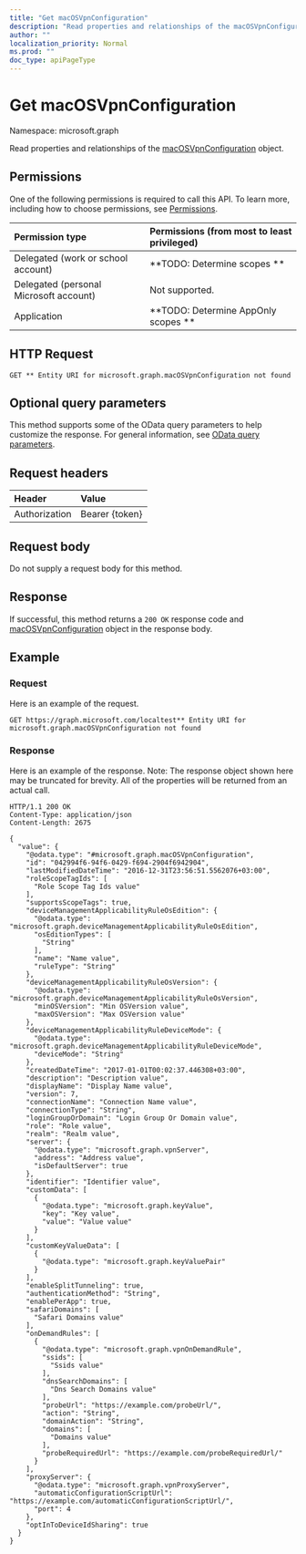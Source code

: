 ```yaml
---
title: "Get macOSVpnConfiguration"
description: "Read properties and relationships of the macOSVpnConfiguration object."
author: ""
localization_priority: Normal
ms.prod: ""
doc_type: apiPageType
---
```


# Get macOSVpnConfiguration

Namespace: microsoft.graph

Read properties and relationships of the [macOSVpnConfiguration](../resources/macosvpnconfiguration.md) object.

## Permissions
One of the following permissions is required to call this API. To learn more, including how to choose permissions, see [Permissions](/concepts/permissions-reference.md).

|Permission type|Permissions (from most to least privileged)|
|:---|:---|
|Delegated (work or school account)|**TODO: Determine scopes **|
|Delegated (personal Microsoft account)|Not supported.|
|Application|**TODO: Determine AppOnly scopes **|

## HTTP Request
<!-- {
  "blockType": "ignored"
}
-->
``` http
GET ** Entity URI for microsoft.graph.macOSVpnConfiguration not found
```

## Optional query parameters
This method supports some of the OData query parameters to help customize the response. For general information, see [OData query parameters](/graph/query-parameters).

## Request headers
|Header|Value|
|:---|:---|
|Authorization|Bearer {token}|

## Request body
Do not supply a request body for this method.

## Response
If successful, this method returns a `200 OK` response code and [macOSVpnConfiguration](../resources/macosvpnconfiguration.md) object in the response body.

## Example

### Request
Here is an example of the request.
<!-- {
  "blockType": "request",
  "name": "get_macosvpnconfiguration"
}
-->
``` http
GET https://graph.microsoft.com/localtest** Entity URI for microsoft.graph.macOSVpnConfiguration not found
```

### Response
Here is an example of the response. Note: The response object shown here may be truncated for brevity. All of the properties will be returned from an actual call.
<!-- {
  "blockType": "response",
  "truncated": true,
  "@odata.type": "microsoft.graph.macOSVpnConfiguration"
}
-->
``` http
HTTP/1.1 200 OK
Content-Type: application/json
Content-Length: 2675

{
  "value": {
    "@odata.type": "#microsoft.graph.macOSVpnConfiguration",
    "id": "042994f6-94f6-0429-f694-2904f6942904",
    "lastModifiedDateTime": "2016-12-31T23:56:51.5562076+03:00",
    "roleScopeTagIds": [
      "Role Scope Tag Ids value"
    ],
    "supportsScopeTags": true,
    "deviceManagementApplicabilityRuleOsEdition": {
      "@odata.type": "microsoft.graph.deviceManagementApplicabilityRuleOsEdition",
      "osEditionTypes": [
        "String"
      ],
      "name": "Name value",
      "ruleType": "String"
    },
    "deviceManagementApplicabilityRuleOsVersion": {
      "@odata.type": "microsoft.graph.deviceManagementApplicabilityRuleOsVersion",
      "minOSVersion": "Min OSVersion value",
      "maxOSVersion": "Max OSVersion value"
    },
    "deviceManagementApplicabilityRuleDeviceMode": {
      "@odata.type": "microsoft.graph.deviceManagementApplicabilityRuleDeviceMode",
      "deviceMode": "String"
    },
    "createdDateTime": "2017-01-01T00:02:37.446308+03:00",
    "description": "Description value",
    "displayName": "Display Name value",
    "version": 7,
    "connectionName": "Connection Name value",
    "connectionType": "String",
    "loginGroupOrDomain": "Login Group Or Domain value",
    "role": "Role value",
    "realm": "Realm value",
    "server": {
      "@odata.type": "microsoft.graph.vpnServer",
      "address": "Address value",
      "isDefaultServer": true
    },
    "identifier": "Identifier value",
    "customData": [
      {
        "@odata.type": "microsoft.graph.keyValue",
        "key": "Key value",
        "value": "Value value"
      }
    ],
    "customKeyValueData": [
      {
        "@odata.type": "microsoft.graph.keyValuePair"
      }
    ],
    "enableSplitTunneling": true,
    "authenticationMethod": "String",
    "enablePerApp": true,
    "safariDomains": [
      "Safari Domains value"
    ],
    "onDemandRules": [
      {
        "@odata.type": "microsoft.graph.vpnOnDemandRule",
        "ssids": [
          "Ssids value"
        ],
        "dnsSearchDomains": [
          "Dns Search Domains value"
        ],
        "probeUrl": "https://example.com/probeUrl/",
        "action": "String",
        "domainAction": "String",
        "domains": [
          "Domains value"
        ],
        "probeRequiredUrl": "https://example.com/probeRequiredUrl/"
      }
    ],
    "proxyServer": {
      "@odata.type": "microsoft.graph.vpnProxyServer",
      "automaticConfigurationScriptUrl": "https://example.com/automaticConfigurationScriptUrl/",
      "port": 4
    },
    "optInToDeviceIdSharing": true
  }
}
```

